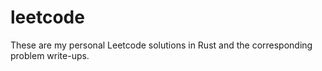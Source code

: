 # leetcode
These are my personal Leetcode solutions in Rust and the corresponding problem write-ups. 
